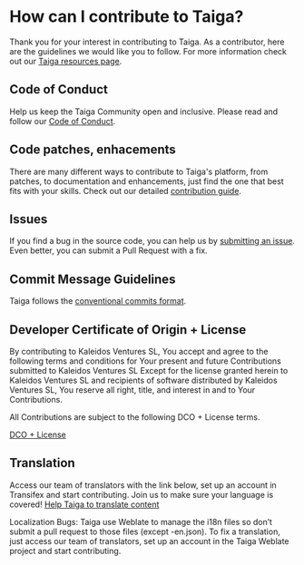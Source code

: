 # How can I contribute to Taiga?

Thank you for your interest in contributing to Taiga.  As a contributor, here are the guidelines we would like you to follow. For more information check out our [Taiga resources page](https://resources.taiga.io/extend/how-can-i-contribute/).

## Code of Conduct

Help us keep the Taiga Community open and inclusive. Please read and follow our [Code of Conduct](https://www.taiga.io/code-of-conduct).

##  Code patches, enhacements

There are many different ways to contribute to Taiga's platform, from patches, to documentation and enhancements, just find the one that best fits with your skills. Check out our detailed [contribution guide](https://resources.taiga.io/extend/how-can-i-contribute/#code-patches-enhacements).

## Issues

If you find a bug in the source code, you can help us by [submitting an issue](https://github.com/kaleidos-ventures/taiga-contrib-github-auth/issues/new/choose). Even better, you can submit a Pull Request with a fix.

## Commit Message Guidelines

Taiga follows the [conventional commits format](https://www.conventionalcommits.org/en/v1.0.0/).

## Developer Certificate of Origin + License

By contributing to Kaleidos Ventures SL, You accept and agree to the following terms and conditions for Your present and future Contributions submitted to Kaleidos Ventures SL Except for the license granted herein to Kaleidos Ventures SL and recipients of software distributed by Kaleidos Ventures SL, You reserve all right, title, and interest in and to Your Contributions.

All Contributions are subject to the following DCO + License terms.

[DCO + License](DCOLICENSE)

## Translation

Access our team of translators with the link below, set up an account in Transifex and start contributing. Join us to make sure your language is covered! [Help Taiga to translate content](https://hosted.weblate.org/projects/taiga/)

Localization Bugs: Taiga use Weblate to manage the i18n files so don’t submit a pull request to those files (except -en.json). To fix a translation, just access our team of translators, set up an account in the Taiga Weblate project and start contributing.
 
